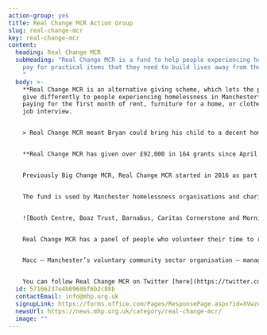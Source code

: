 ```yaml
---
action-group: yes
title: Real Change MCR Action Group
slug: real-change-mcr
key: real-change-mcr
content:
  heading: Real Change MCR
  subHeading: "Real Change MCR is a fund to help people experiencing homelessness
    pay for practical items that they need to build lives away from the streets.
    "
  body: >-
    **Real Change MCR is an alternative giving scheme, which lets the public
    give differently to people experiencing homelessness in Manchester** - by
    paying for the first month of rent, furniture for a home, or clothes for a
    job interview. 


    > Real Change MCR meant Bryan could bring his child to a decent home, rather than just an accommodation unit. \[...] Bryan’s relationship with his son has strengthened, and there’s no doubt that it was Real Change MCR funding that won him the home – the room he needed – to mend their lives together.


    **Real Change MCR has given over £92,000 in 164 grants since April 2020 alone.** Read stories of how Real Change MCR has changed people's lives by clicking [here](https://realchangemanchester.co.uk/how-we-help/).


    Previously Big Change MCR, Real Change MCR started in 2016 as part of the Manchester Homelessness Partnership – **we recognised the need to create an effective way to help people sleeping rough to build sustainable lives away from the streets.** While giving money directly to people experiencing homelessness may help in the short-term, it doesn’t help people long-term - and can even make their situation worse.  


    The fund is used by Manchester homelessness organisations and charities who provide long-term support on the journey to independent living:


    ![Booth Centre, Boaz Trust, Barnabus, Caritas Cornerstone and Morning Star, Coffee4Craig, GM Housing First, Humankind, Justlife, Manchester City of Sanctuary, Reach Out To The Community, Riverside, S.P.I.N](site/static/assets/uploads/f2qep0hxaaaqsjr.jpg)


    Real Change MCR has a panel of people who volunteer their time to run, manage and allocate funds. The panel includes Manchester’s homeless organisations, charities, people who have been homeless, public sector staff, members of the business community and other Manchester organisations. 


    Macc – Manchester’s voluntary community sector organisation – manage the fund’s administration. 


    Y﻿ou can follow Real Change MCR on Twitter [here](https://twitter.com/RealChangeMANC?ref_src=twsrc%5Egoogle%7Ctwcamp%5Eserp%7Ctwgr%5Eauthor), and check out their website [here,](https://realchangemanchester.co.uk/) where you can also donate to keep this vital lifeline going.
  id: 57166237e4b09686f6b2c88b
  contactEmail: info@mhp.org.uk
  signupLink: https://forms.office.com/Pages/ResponsePage.aspx?id=XVwzcf1bkE61VN8N5KjjQkQ2JR41SuRLu92-3-tlPOtURDMzQjVZWEczSFdPS1M2SEZMR1RVTkpHVC4u
  newsUrl: https://news.mhp.org.uk/category/real-change-mcr/
  image: ""
---
```

